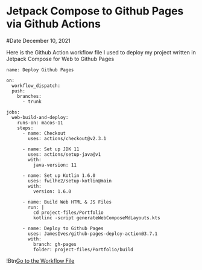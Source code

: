# Jetpack Compose to Github Pages via Github Actions
#Date December 10, 2021

Here is the Github Action workflow file I used to deploy my project written in Jetpack Compose for Web to Github Pages

```
name: Deploy Github Pages

on:
  workflow_dispatch:
  push:
    branches:
      - trunk

jobs:
  web-build-and-deploy:
    runs-on: macos-11
    steps:
      - name: Checkout
        uses: actions/checkout@v2.3.1
        
      - name: Set up JDK 11
        uses: actions/setup-java@v1
        with:
          java-version: 11

      - name: Set up Kotlin 1.6.0
        uses: fwilhe2/setup-kotlin@main
        with:
          version: 1.6.0
          
      - name: Build Web HTML & JS Files
        run: |
          cd project-files/Portfolio
          kotlinc -script generateWebComposeMdLayouts.kts

      - name: Deploy to Github Pages
        uses: JamesIves/github-pages-deploy-action@3.7.1
        with:
          branch: gh-pages
          folder: project-files/Portfolio/build
```

!Btn[Go to the Workflow File](https://github.com/amanshuraikwar/amanshuraikwar.github.io/blob/trunk/.github/workflows/main.yml)